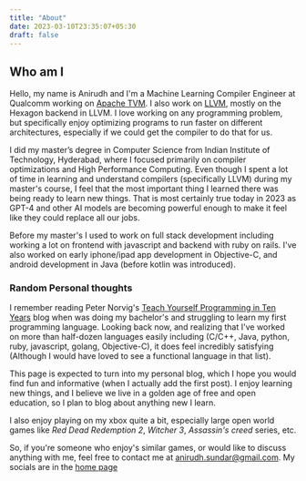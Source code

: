 ```yaml
---
title: "About"
date: 2023-03-10T23:35:07+05:30
draft: false
---
```


## Who am I

Hello, my name is Anirudh and I'm a Machine Learning Compiler Engineer at Qualcomm working on [Apache TVM](https://tvm.apache.org/). I also work on [LLVM](https://llvm.org/), mostly on the Hexagon backend in LLVM. I love working on any programming problem, but specifically enjoy optimizing programs to run faster on different architectures, especially if we could get the compiler to do that for us.

I did my master’s degree in Computer Science from Indian Institute of Technology, Hyderabad, where I focused primarily on compiler optimizations and High Performance Computing. Even though I spent a lot of time in learning and understand compilers (specifically LLVM) during my master's course, I feel that the most important thing I learned there was being ready to learn new things. That is most certainly true today in 2023 as GPT-4 and other AI models are becoming powerful enough to make it feel like they could replace all our jobs.

Before my master's I used to work on full stack development including working a lot on frontend with javascript and backend with ruby on rails. I've also worked on early iphone/ipad app development in Objective-C, and android development in Java (before kotlin was introduced).

### Random Personal thoughts

I remember reading Peter Norvig's [Teach Yourself Programming in Ten Years](http://www.norvig.com/21-days.html) blog when was doing my bachelor's and struggling to learn my first programming language. Looking back now, and realizing that I've worked on more than half-dozen languages easily including (C/C++, Java, python, ruby, javascript, golang, Objective-C), it does feel incredibly satisfying (Although I would have loved to see a functional language in that list).

This page is expected to turn into my personal blog, which I hope you would find fun and informative (when I actually add the first post). I enjoy learning new things, and I believe we live in a golden age of free and open education, so I plan to blog about anything new I learn.

I also enjoy playing on my xbox quite a bit, especially large open world games like *Red Dead Redemption 2*, *Witcher 3*, *Assassin's creed* series, etc.

So, if you're someone who enjoy's similar games, or would like to discuss anything with me, feel free to contact me at [anirudh.sundar@gmail.com](mailto:anirudh.sundar@gmail.com). My socials are in the [home page](/)
